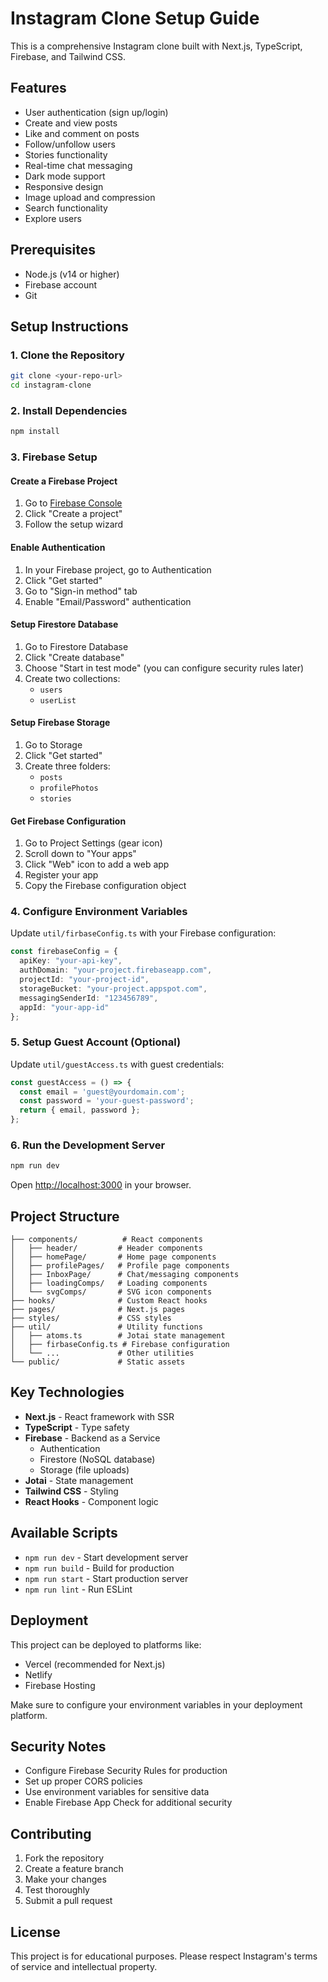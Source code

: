 # Instagram Clone Setup Guide

This is a comprehensive Instagram clone built with Next.js, TypeScript, Firebase, and Tailwind CSS.

## Features
- User authentication (sign up/login)
- Create and view posts
- Like and comment on posts
- Follow/unfollow users
- Stories functionality
- Real-time chat messaging
- Dark mode support
- Responsive design
- Image upload and compression
- Search functionality
- Explore users

## Prerequisites
- Node.js (v14 or higher)
- Firebase account
- Git

## Setup Instructions

### 1. Clone the Repository
```bash
git clone <your-repo-url>
cd instagram-clone
```

### 2. Install Dependencies
```bash
npm install
```

### 3. Firebase Setup

#### Create a Firebase Project
1. Go to [Firebase Console](https://console.firebase.google.com/)
2. Click "Create a project"
3. Follow the setup wizard

#### Enable Authentication
1. In your Firebase project, go to Authentication
2. Click "Get started"
3. Go to "Sign-in method" tab
4. Enable "Email/Password" authentication

#### Setup Firestore Database
1. Go to Firestore Database
2. Click "Create database"
3. Choose "Start in test mode" (you can configure security rules later)
4. Create two collections:
   - `users`
   - `userList`

#### Setup Firebase Storage
1. Go to Storage
2. Click "Get started"
3. Create three folders:
   - `posts`
   - `profilePhotos` 
   - `stories`

#### Get Firebase Configuration
1. Go to Project Settings (gear icon)
2. Scroll down to "Your apps"
3. Click "Web" icon to add a web app
4. Register your app
5. Copy the Firebase configuration object

### 4. Configure Environment Variables

Update `util/firbaseConfig.ts` with your Firebase configuration:

```typescript
const firebaseConfig = {
  apiKey: "your-api-key",
  authDomain: "your-project.firebaseapp.com",
  projectId: "your-project-id",
  storageBucket: "your-project.appspot.com",
  messagingSenderId: "123456789",
  appId: "your-app-id"
};
```

### 5. Setup Guest Account (Optional)

Update `util/guestAccess.ts` with guest credentials:

```typescript
const guestAccess = () => {
  const email = 'guest@yourdomain.com';
  const password = 'your-guest-password';
  return { email, password };
};
```

### 6. Run the Development Server

```bash
npm run dev
```

Open [http://localhost:3000](http://localhost:3000) in your browser.

## Project Structure

```
├── components/          # React components
│   ├── header/         # Header components
│   ├── homePage/       # Home page components
│   ├── profilePages/   # Profile page components
│   ├── InboxPage/      # Chat/messaging components
│   ├── loadingComps/   # Loading components
│   └── svgComps/       # SVG icon components
├── hooks/              # Custom React hooks
├── pages/              # Next.js pages
├── styles/             # CSS styles
├── util/               # Utility functions
│   ├── atoms.ts        # Jotai state management
│   ├── firbaseConfig.ts # Firebase configuration
│   └── ...             # Other utilities
└── public/             # Static assets
```

## Key Technologies

- **Next.js** - React framework with SSR
- **TypeScript** - Type safety
- **Firebase** - Backend as a Service
  - Authentication
  - Firestore (NoSQL database)
  - Storage (file uploads)
- **Jotai** - State management
- **Tailwind CSS** - Styling
- **React Hooks** - Component logic

## Available Scripts

- `npm run dev` - Start development server
- `npm run build` - Build for production
- `npm run start` - Start production server
- `npm run lint` - Run ESLint

## Deployment

This project can be deployed to platforms like:
- Vercel (recommended for Next.js)
- Netlify
- Firebase Hosting

Make sure to configure your environment variables in your deployment platform.

## Security Notes

- Configure Firebase Security Rules for production
- Set up proper CORS policies
- Use environment variables for sensitive data
- Enable Firebase App Check for additional security

## Contributing

1. Fork the repository
2. Create a feature branch
3. Make your changes
4. Test thoroughly
5. Submit a pull request

## License

This project is for educational purposes. Please respect Instagram's terms of service and intellectual property.